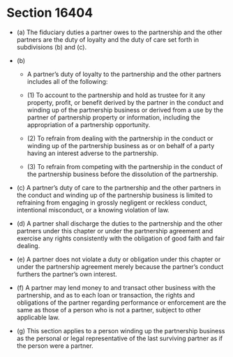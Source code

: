 # Section 16404

- (a) The fiduciary duties a partner owes to the partnership and the other partners are the duty of loyalty and the duty of care set forth in subdivisions (b) and (c).

- (b) 

  - A partner’s duty of loyalty to the partnership and the other partners includes all of the following:

  - (1) To account to the partnership and hold as trustee for it any property, profit, or benefit derived by the partner in the conduct and winding up of the partnership business or derived from a use by the partner of partnership property or information, including the appropriation of a partnership opportunity.

  - (2) To refrain from dealing with the partnership in the conduct or winding up of the partnership business as or on behalf of a party having an interest adverse to the partnership.

  - (3) To refrain from competing with the partnership in the conduct of the partnership business before the dissolution of the partnership.

- (c) A partner’s duty of care to the partnership and the other partners in the conduct and winding up of the partnership business is limited to refraining from engaging in grossly negligent or reckless conduct, intentional misconduct, or a knowing violation of law.

- (d) A partner shall discharge the duties to the partnership and the other partners under this chapter or under the partnership agreement and exercise any rights consistently with the obligation of good faith and fair dealing.

- (e) A partner does not violate a duty or obligation under this chapter or under the partnership agreement merely because the partner’s conduct furthers the partner’s own interest.

- (f) A partner may lend money to and transact other business with the partnership, and as to each loan or transaction, the rights and obligations of the partner regarding performance or enforcement are the same as those of a person who is not a partner, subject to other applicable law.

- (g) This section applies to a person winding up the partnership business as the personal or legal representative of the last surviving partner as if the person were a partner.